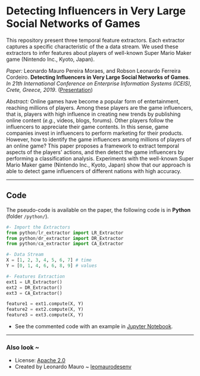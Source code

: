 # Detecting Influencers in Very Large Social Networks of Games

This repository present three temporal feature extractors. Each extractor captures a specific characteristic of the a data stream. We used these extractors to infer features about players of well-known Super Mario Maker game (Nintendo Inc., Kyoto, Japan).   

_Paper:_ Leonardo Mauro Pereira Moraes, and Robson Leonardo Ferreira Cordeiro. **Detecting Influencers in Very Large Social Networks of Games**. _In 21th International Conference on Enterprise Information Systems (ICEIS), Crete, Greece, 2019_. ([Presentation](presentation.pdf))   
   
_Abstract:_ Online games have become a popular form of entertainment, reaching millions of players. Among these players are the game influencers, that is, players with high influence in creating new trends by publishing online content (_e.g._, videos, blogs, forums). Other players follow the influencers to appreciate their game contents. In this sense, game companies invest in influencers to perform marketing for their products. However, how to identify the game influencers among millions of players of an online game? This paper proposes a framework to extract temporal aspects of the players' actions, and then detect the game influencers by performing a classification analysis. Experiments with the well-known Super Mario Maker game (Nintendo Inc., Kyoto, Japan) show that our approach is able to detect game influencers of different nations with high accuracy.   
   
---
## Code

The pseudo-code is available on the paper, the following code is in **Python** (folder `/python/`).   

```python
#- Import the Extractors
from python/lr_extractor import LR_Extractor
from python/dr_extractor import DR_Extractor
from python/ca_extractor import CA_Extractor

#- Data Stream
X = [1, 2, 3, 4, 5, 6, 7] # time
Y = [0, 1, 4, 6, 6, 8, 9] # values

#- Features Extraction
ext1 = LR_Extractor()
ext2 = DR_Extractor()
ext3 = CA_Extractor()

feature1 = ext1.compute(X, Y)
feature2 = ext2.compute(X, Y)
feature3 = ext3.compute(X, Y)
```
   
- See the commented code with an example in [Jupyter Notebook](jupyter/6-feature-extractors-example.ipynb).
   
---
### Also look ~
- License: [Apache 2.0](LICENSE)
- Created by Leonardo Mauro ~ [leomaurodesenv](https://github.com/leomaurodesenv/)
